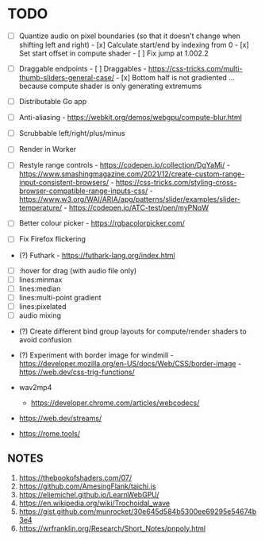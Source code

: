 # TODO

- [ ] Quantize audio on pixel boundaries (so that it doesn't change when shifting left and right)
      - [x] Calculate start/end by indexing from 0
      - [x] Set start offset in compute shader 
      - [ ] Fix jump at 1.002.2

- [ ] Draggable endpoints
      - [ ] Draggables
            - https://css-tricks.com/multi-thumb-sliders-general-case/
      - [x] Bottom half is not gradiented ... because compute shader is only generating extremums


- [ ] Distributable Go app

- [ ] Anti-aliasing
      - https://webkit.org/demos/webgpu/compute-blur.html

- [ ] Scrubbable left/right/plus/minus
- [ ] Render in Worker
- [ ] Restyle range controls
      - https://codepen.io/collection/DgYaMj/
      - https://www.smashingmagazine.com/2021/12/create-custom-range-input-consistent-browsers/
      - https://css-tricks.com/styling-cross-browser-compatible-range-inputs-css/
      - https://www.w3.org/WAI/ARIA/apg/patterns/slider/examples/slider-temperature/
      - https://codepen.io/ATC-test/pen/myPNqW

- [ ] Better colour picker
      - https://rgbacolorpicker.com/
- [ ] Fix Firefox flickering
- (?) Futhark
      - https://futhark-lang.org/index.html
      
- [ ] :hover for drag (with audio file only)
- [ ] lines:minmax
- [ ] lines:median
- [ ] lines:multi-point gradient
- [ ] lines:pixelated
- [ ] audio mixing

- (?) Create different bind group layouts for compute/render shaders to avoid confusion
- (?) Experiment with border image for windmill
      - https://developer.mozilla.org/en-US/docs/Web/CSS/border-image
      - https://web.dev/css-trig-functions/

- wav2mp4
  - https://developer.chrome.com/articles/webcodecs/

- https://web.dev/streams/
- https://rome.tools/

## NOTES

1. https://thebookofshaders.com/07/
2. https://github.com/AmesingFlank/taichi.js
3. https://eliemichel.github.io/LearnWebGPU/
4. https://en.wikipedia.org/wiki/Trochoidal_wave
5. https://gist.github.com/munrocket/30e645d584b5300ee69295e54674b3e4
6. https://wrfranklin.org/Research/Short_Notes/pnpoly.html